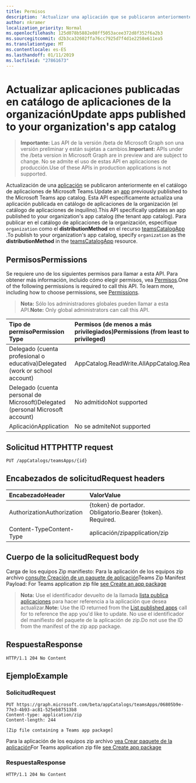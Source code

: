 ```yaml
---
title: Permisos
description: 'Actualizar una aplicación que se publicaron anteriormente en el catálogo de aplicaciones de Microsoft Teams. '
author: nkramer
localization_priority: Normal
ms.openlocfilehash: 125d078b5882e08ff5053acee372d8f352f6a2b3
ms.sourcegitcommit: d2b3ca32602ffa76cc7925d7f4d1e2258e611ea5
ms.translationtype: MT
ms.contentlocale: es-ES
ms.lasthandoff: 01/11/2019
ms.locfileid: "27861673"
---
```

# <a name="update-apps-published-to-your-organizations-app-catalog"></a><span data-ttu-id="adc1f-103">Actualizar aplicaciones publicadas en catálogo de aplicaciones de la organización</span><span class="sxs-lookup"><span data-stu-id="adc1f-103">Update apps published to your organization's app catalog</span></span>

> <span data-ttu-id="adc1f-104">**Importante:** Las API de la versión /beta de Microsoft Graph son una versión preliminar y están sujetas a cambios.</span><span class="sxs-lookup"><span data-stu-id="adc1f-104">**Important:** APIs under the /beta version in Microsoft Graph are in preview and are subject to change.</span></span> <span data-ttu-id="adc1f-105">No se admite el uso de estas API en aplicaciones de producción.</span><span class="sxs-lookup"><span data-stu-id="adc1f-105">Use of these APIs in production applications is not supported.</span></span>

<span data-ttu-id="adc1f-106">Actualización de una [aplicación](../resources/teamsapp.md) se publicaron anteriormente en el catálogo de aplicaciones de Microsoft Teams.</span><span class="sxs-lookup"><span data-stu-id="adc1f-106">Update an [app](../resources/teamsapp.md) previously published to the Microsoft Teams app catalog.</span></span> <span data-ttu-id="adc1f-107">Esta API específicamente actualiza una aplicación publicada en catálogo de aplicaciones de la organización (el catálogo de aplicaciones de inquilino).</span><span class="sxs-lookup"><span data-stu-id="adc1f-107">This API specifically updates an app published to your organization's app catalog (the tenant app catalog).</span></span> <span data-ttu-id="adc1f-108">Para publicar en el catálogo de aplicaciones de la organización, especifique `organization` como el **distributionMethod** en el recurso [teamsCatalogApp](../resources/teamsapp.md) .</span><span class="sxs-lookup"><span data-stu-id="adc1f-108">To publish to your organization's app catalog, specify `organization` as the **distributionMethod** in the [teamsCatalogApp](../resources/teamsapp.md) resource.</span></span>

## <a name="permissions"></a><span data-ttu-id="adc1f-109">Permisos</span><span class="sxs-lookup"><span data-stu-id="adc1f-109">Permissions</span></span>

<span data-ttu-id="adc1f-p103">Se requiere uno de los siguientes permisos para llamar a esta API. Para obtener más información, incluido cómo elegir permisos, vea [Permisos](https://developer.microsoft.com/graph/docs/concepts/permissions_reference).</span><span class="sxs-lookup"><span data-stu-id="adc1f-p103">One of the following permissions is required to call this API. To learn more, including how to choose permissions, see [Permissions](https://developer.microsoft.com/graph/docs/concepts/permissions_reference).</span></span>

><span data-ttu-id="adc1f-112">**Nota:** Sólo los administradores globales pueden llamar a esta API.</span><span class="sxs-lookup"><span data-stu-id="adc1f-112">**Note:** Only global administrators can call this API.</span></span>

| <span data-ttu-id="adc1f-113">Tipo de permiso</span><span class="sxs-lookup"><span data-stu-id="adc1f-113">Permission Type</span></span>                        | <span data-ttu-id="adc1f-114">Permisos (de menos a más privilegiados)</span><span class="sxs-lookup"><span data-stu-id="adc1f-114">Permissions (from least to most privileged)</span></span>|
|:----------------------------------     |:-------------|
| <span data-ttu-id="adc1f-115">Delegado (cuenta profesional o educativa)</span><span class="sxs-lookup"><span data-stu-id="adc1f-115">Delegated (work or school account)</span></span>     | <span data-ttu-id="adc1f-116">AppCatalog.ReadWrite.All</span><span class="sxs-lookup"><span data-stu-id="adc1f-116">AppCatalog.ReadWrite.All</span></span> |
| <span data-ttu-id="adc1f-117">Delegado (cuenta personal de Microsoft)</span><span class="sxs-lookup"><span data-stu-id="adc1f-117">Delegated (personal Microsoft account)</span></span> | <span data-ttu-id="adc1f-118">No admitido</span><span class="sxs-lookup"><span data-stu-id="adc1f-118">Not supported</span></span>|
| <span data-ttu-id="adc1f-119">Aplicación</span><span class="sxs-lookup"><span data-stu-id="adc1f-119">Application</span></span>                            | <span data-ttu-id="adc1f-120">No se admite</span><span class="sxs-lookup"><span data-stu-id="adc1f-120">Not supported</span></span>|

## <a name="http-request"></a><span data-ttu-id="adc1f-121">Solicitud HTTP</span><span class="sxs-lookup"><span data-stu-id="adc1f-121">HTTP request</span></span>
<!-- { "blockType": "ignored" } -->
```http
PUT /appCatalogs/teamsApps/{id}
```

## <a name="request-headers"></a><span data-ttu-id="adc1f-122">Encabezados de solicitud</span><span class="sxs-lookup"><span data-stu-id="adc1f-122">Request headers</span></span>

| <span data-ttu-id="adc1f-123">Encabezado</span><span class="sxs-lookup"><span data-stu-id="adc1f-123">Header</span></span>        | <span data-ttu-id="adc1f-124">Valor</span><span class="sxs-lookup"><span data-stu-id="adc1f-124">Value</span></span>           |
|:--------------|:--------------  |
| <span data-ttu-id="adc1f-125">Authorization</span><span class="sxs-lookup"><span data-stu-id="adc1f-125">Authorization</span></span> | <span data-ttu-id="adc1f-p104">{token} de portador. Obligatorio.</span><span class="sxs-lookup"><span data-stu-id="adc1f-p104">Bearer {token}. Required.</span></span>  |
| <span data-ttu-id="adc1f-128">Content-Type</span><span class="sxs-lookup"><span data-stu-id="adc1f-128">Content-Type</span></span>  | <span data-ttu-id="adc1f-129">aplicación/zip</span><span class="sxs-lookup"><span data-stu-id="adc1f-129">application/zip</span></span> |

## <a name="request-body"></a><span data-ttu-id="adc1f-130">Cuerpo de la solicitud</span><span class="sxs-lookup"><span data-stu-id="adc1f-130">Request body</span></span>

<span data-ttu-id="adc1f-131">Carga de los equipos Zip manifiesto: Para la aplicación de los equipos zip archivo [consulte Creación de un paquete de aplicación](https://docs.microsoft.com/en-us/microsoftteams/platform/concepts/apps/apps-package)</span><span class="sxs-lookup"><span data-stu-id="adc1f-131">Teams Zip Manifest Payload: For Teams application zip file [see Create an app package](https://docs.microsoft.com/en-us/microsoftteams/platform/concepts/apps/apps-package)</span></span>

><span data-ttu-id="adc1f-132">**Nota:** Use el identificador devuelto de la llamada [lista publica aplicaciones](./teamsapp-list.md) para hacer referencia a la aplicación que desea actualizar.</span><span class="sxs-lookup"><span data-stu-id="adc1f-132">**Note:** Use the ID returned from the [List published apps](./teamsapp-list.md) call for to reference the app you'd like to update.</span></span> <span data-ttu-id="adc1f-133">No use el identificador del manifiesto del paquete de la aplicación de zip.</span><span class="sxs-lookup"><span data-stu-id="adc1f-133">Do not use the ID from the manifest of the zip app package.</span></span>

## <a name="response"></a><span data-ttu-id="adc1f-134">Respuesta</span><span class="sxs-lookup"><span data-stu-id="adc1f-134">Response</span></span>

```
HTTP/1.1 204 No Content
```

## <a name="example"></a><span data-ttu-id="adc1f-135">Ejemplo</span><span class="sxs-lookup"><span data-stu-id="adc1f-135">Example</span></span>

### <a name="request"></a><span data-ttu-id="adc1f-136">Solicitud</span><span class="sxs-lookup"><span data-stu-id="adc1f-136">Request</span></span>

```
PUT https://graph.microsoft.com/beta/appCatalogs/teamsApps/06805b9e-77e3-4b93-ac81-525eb87513b8
Content-type: application/zip
Content-length: 244

[Zip file containing a Teams app package]
```

<span data-ttu-id="adc1f-137">Para la aplicación de los equipos zip archivo [vea Crear paquete de la aplicación](https://docs.microsoft.com/en-us/microsoftteams/platform/concepts/apps/apps-package)</span><span class="sxs-lookup"><span data-stu-id="adc1f-137">For Teams application zip file [see Create app package](https://docs.microsoft.com/en-us/microsoftteams/platform/concepts/apps/apps-package)</span></span>

### <a name="response"></a><span data-ttu-id="adc1f-138">Respuesta</span><span class="sxs-lookup"><span data-stu-id="adc1f-138">Response</span></span>

```
HTTP/1.1 204 No Content
```
